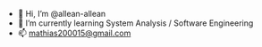 - 👋 Hi, I’m @allean-allean
- 🌱 I’m currently learning System Analysis / Software Engineering
- 📫 mathias200015@gmail.com

<!---
allean-allean/allean-allean is a ✨ special ✨ repository because its `README.md` (this file) appears on your GitHub profile.
You can click the Preview link to take a look at your changes.
--->
